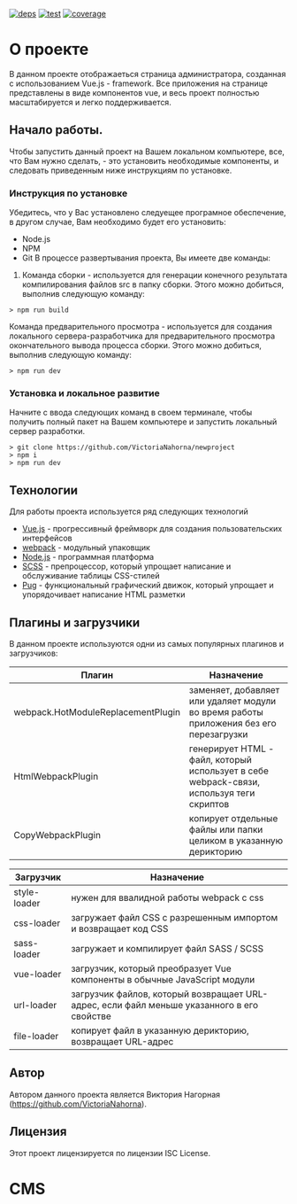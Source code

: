 [![deps][deps]][deps-url]
[![test][test]][test-url]
[![coverage][cover]][cover-url]

# О проекте

В данном проекте отображаеться страница администратора, созданная с использованием Vue.js - framework. Все приложения на странице представлены в виде компонентов vue, и весь проект полностью масштабируется и легко поддерживается.


## Начало работы.

Чтобы запустить данный проект на Вашем локальном компьютере, все, что Вам нужно сделать, - это установить необходимые компоненты, и следовать приведенным ниже инструкциям по установке.


### Инструкция по установке
Убедитесь, что у Вас установлено следуещее програмное обеспечение, в другом случае, Вам необходимо будет его установить:
* Node.js
* NPM
* Git
В процессе развертывания проекта, Вы имеете две команды:
1. Команда сборки  - используется для генерации конечного результата компилирования файлов src в папку сборки. Этого можно добиться, выполнив следующую команду:
```
> npm run build
```
Команда предварительного просмотра  - используется для создания локального сервера-разработчика для предварительного просмотра окончательного вывода процесса сборки. Этого можно добиться, выполнив следующую команду:
```
> npm run dev
```

### Установка и локальное развитие
Начните с ввода следующих команд в своем терминале, чтобы получить полный пакет на Вашем компьютере и запустить локальный сервер разработки.

```
> git clone https://github.com/VictoriaNahorna/newproject
> npm i
> npm run dev
```
## Технологии

Для работы проекта используется ряд следующих технологий

* [Vue.js](https://ru.vuejs.org/index.html) - прогрессивный фреймворк для создания пользовательских интерфейсов
* [webpack](https://webpack.js.org/) - модульный упаковщик
* [Node.js](https://nodejs.org/uk/) - программная платформа
* [SCSS](https://sass-scss.ru/guide/) - препроцессор, который упрощает написание и обслуживание таблицы CSS-стилей
* [Pug](https://codeburst.io/getting-started-with-pug-template-engine-e49cfa291e33) - функциональный графический движок, который упрощает и упорядочивает написание HTML разметки

## Плагины и загрузчики

В данном проекте используются одни из самых популярных плагинов и загрузчиков:

| Плагин | Назначение |
| ------ | ------ |
| webpack.HotModuleReplacementPlugin | заменяет, добавляет или удаляет модули во время работы приложения без его перезагрузки |
| HtmlWebpackPlugin | генерирует HTML - файл, который использует в себе webpack-связи, используя теги скриптов |
| CopyWebpackPlugin | копирует отдельные файлы или папки целиком в указанную дерикторию |


| Загрузчик | Назначение |
| ------ | ------ |
| style-loader| нужен для ввалидной работы webpack с css |
| css-loader | загружает файл CSS с разрешенным импортом и возвращает код CSS |
| sass-loader | загружает и компилирует файл SASS / SCSS |
| vue-loader | загрузчик, который преобразует Vue компоненты в обычные JavaScript модули |
| url-loader | загрузчик файлов, который возвращает URL-адрес, если файл меньше указанного в его свойстве                     |
| file-loader | копирует файл в указанную дерикторию, возвращает URL-адрес |

## Автор

Автором данного проекта является Виктория Нагорная (https://github.com/VictoriaNahorna).


## Лицензия

Этот проект лицензируется по лицензии ISC License.


[npm]: https://img.shields.io/npm/v/copy-webpack-plugin.svg
[npm-url]: https://npmjs.com.

[node]: https://img.shields.io/node/v/copy-webpack-plugin.svg
[node-url]: https://nodejs.org

[deps]: https://david-dm.org/webpack-contrib/copy-webpack-plugin.svg
[deps-url]: https://david-dm.org/

[test]: https://secure.travis-ci.org/webpack-contrib/copy-webpack-plugin.svg
[test-url]: http://travis-ci.org/

[cover]: https://codecov.io/gh/webpack-contrib/copy-webpack-plugin/branch/master/graph/badge.svg
[cover-url]: https://codecov.io/
# CMS
